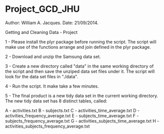Project_GCD_JHU
===============

Author: William A. Jacques.
Date: 21/09/2014.


Getting and Cleaning Data - Project


1 - Please install the plyr package before running the script. 
The script will make use of the functions arrange and join defined in the plyr package.

2 - Download and unzip the Samsung data set. 

3 - Create a new directory called "data" in the same working directory of the script and then save the unziped data set files under it.
The script will look for the data set files in "./data".

4 - Run the script. It make take a few minutes.

5 - The final product is a new tidy data set in the current working directory.
The new tidy data set has 8 distinct tables, called:

A - activities.txt
B - subjects.txt
C - activities_time_average.txt
D - activities_frequency_average.txt
E - subjects_time_average.txt
F - subjects_frequency_average.txt
G - activities_subjects_time_average.txt
H - activities_subjects_frequency_average.txt






